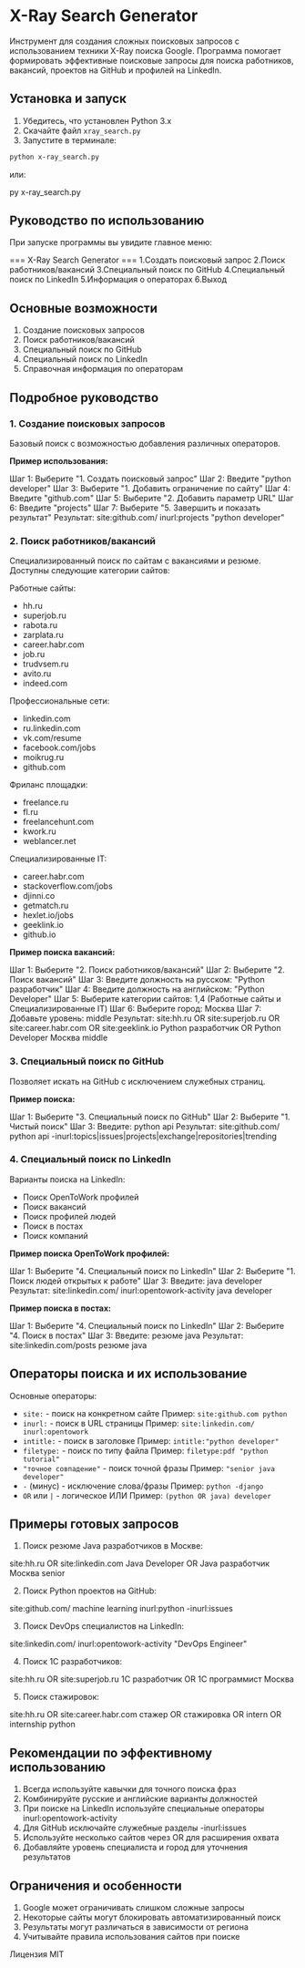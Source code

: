 # X-Ray Search Generator

Инструмент для создания сложных поисковых запросов с использованием техники X-Ray поиска Google. Программа помогает формировать эффективные поисковые запросы для поиска работников, вакансий, проектов на GitHub и профилей на LinkedIn.

## Установка и запуск

1. Убедитесь, что установлен Python 3.x
2. Скачайте файл `xray_search.py`
3. Запустите в терминале:
```bash
python x-ray_search.py
```
или:

py x-ray_search.py

## Руководство по использованию

При запуске программы вы увидите главное меню:

=== X-Ray Search Generator ===
1.Создать поисковый запрос
2.Поиск работников/вакансий
3.Специальный поиск по GitHub
4.Специальный поиск по LinkedIn
5.Информация о операторах
6.Выход

## Основные возможности

1. Создание поисковых запросов
2. Поиск работников/вакансий
3. Специальный поиск по GitHub
4. Специальный поиск по LinkedIn
5. Справочная информация по операторам

## Подробное руководство

### 1. Создание поисковых запросов

Базовый поиск с возможностью добавления различных операторов.

**Пример использования:** 

Шаг 1: Выберите "1. Создать поисковый запрос"
Шаг 2: Введите "python developer"
Шаг 3: Выберите "1. Добавить ограничение по сайту"
Шаг 4: Введите "github.com"
Шаг 5: Выберите "2. Добавить параметр URL"
Шаг 6: Введите "projects"
Шаг 7: Выберите "5. Завершить и показать результат"
Результат: site:github.com/ inurl:projects "python developer"


### 2. Поиск работников/вакансий

Специализированный поиск по сайтам с вакансиями и резюме. Доступны следующие категории сайтов:

Работные сайты:
- hh.ru
- superjob.ru
- rabota.ru
- zarplata.ru
- career.habr.com
- job.ru
- trudvsem.ru
- avito.ru
- indeed.com

Профессиональные сети:
- linkedin.com
- ru.linkedin.com
- vk.com/resume
- facebook.com/jobs
- moikrug.ru
- github.com

Фриланс площадки:
- freelance.ru
- fl.ru
- freelancehunt.com
- kwork.ru
- weblancer.net

Специализированные IT:
- career.habr.com
- stackoverflow.com/jobs
- djinni.co
- getmatch.ru
- hexlet.io/jobs
- geeklink.io
- github.io

**Пример поиска вакансий:** 

Шаг 1: Выберите "2. Поиск работников/вакансий"
Шаг 2: Выберите "2. Поиск вакансий"
Шаг 3: Введите должность на русском: "Python разработчик"
Шаг 4: Введите должность на английском: "Python Developer"
Шаг 5: Выберите категории сайтов: 1,4 (Работные сайты и Специализированные IT)
Шаг 6: Выберите город: Москва
Шаг 7: Добавьте уровень: middle
Результат: site:hh.ru OR site:superjob.ru OR site:career.habr.com OR site:geeklink.io Python разработчик OR Python Developer Москва middle


### 3. Специальный поиск по GitHub

Позволяет искать на GitHub с исключением служебных страниц.

**Пример поиска:**

Шаг 1: Выберите "3. Специальный поиск по GitHub"
Шаг 2: Выберите "1. Чистый поиск"
Шаг 3: Введите: python api
Результат: site:github.com/ python api -inurl:topics|issues|projects|exchange|repositories|trending


### 4. Специальный поиск по LinkedIn

Варианты поиска на LinkedIn:
- Поиск OpenToWork профилей
- Поиск вакансий
- Поиск профилей людей
- Поиск в постах
- Поиск компаний

**Пример поиска OpenToWork профилей:**

Шаг 1: Выберите "4. Специальный поиск по LinkedIn"
Шаг 2: Выберите "1. Поиск людей открытых к работе"
Шаг 3: Введите: java developer
Результат: site:linkedin.com/ inurl:opentowork-activity java developer


**Пример поиска в постах:**

Шаг 1: Выберите "4. Специальный поиск по LinkedIn"
Шаг 2: Выберите "4. Поиск в постах"
Шаг 3: Введите: резюме java
Результат: site:linkedin.com/posts резюме java


## Операторы поиска и их использование

Основные операторы:
- `site:` - поиск на конкретном сайте
  Пример: `site:github.com python`
- `inurl:` - поиск в URL страницы
  Пример: `site:linkedin.com/ inurl:opentowork`
- `intitle:` - поиск в заголовке
  Пример: `intitle:"python developer"`
- `filetype:` - поиск по типу файла
  Пример: `filetype:pdf "python tutorial"`
- `"точное совпадение"` - поиск точной фразы
  Пример: `"senior java developer"`
- `-` (минус) - исключение слова/фразы
  Пример: `python -django`
- `OR` или `|` - логическое ИЛИ
  Пример: `(python OR java) developer`

## Примеры готовых запросов

1. Поиск резюме Java разработчиков в Москве:

site:hh.ru OR site:linkedin.com Java Developer OR Java разработчик Москва senior


2. Поиск Python проектов на GitHub:

site:github.com/ machine learning inurl:python -inurl:issues


3. Поиск DevOps специалистов на LinkedIn:

site:linkedin.com/ inurl:opentowork-activity "DevOps Engineer"


4. Поиск 1C разработчиков:

site:hh.ru OR site:superjob.ru 1C разработчик OR 1C программист Москва


5. Поиск стажировок:

site:hh.ru OR site:career.habr.com стажер OR стажировка OR intern OR internship python


## Рекомендации по эффективному использованию

1. Всегда используйте кавычки для точного поиска фраз
2. Комбинируйте русские и английские варианты должностей
3. При поиске на LinkedIn используйте специальные операторы inurl:opentowork-activity
4. Для GitHub исключайте служебные разделы -inurl:issues
5. Используйте несколько сайтов через OR для расширения охвата
6. Добавляйте уровень специалиста и город для уточнения результатов

## Ограничения и особенности

1. Google может ограничивать слишком сложные запросы
2. Некоторые сайты могут блокировать автоматизированный поиск
3. Результаты могут различаться в зависимости от региона
4. Учитывайте правила использования сайтов при поиске


Лицензия MIT